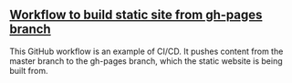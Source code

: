 ## [Workflow to build static site from gh-pages branch](https://kasimakhtar.github.io/kasimakhtar/CI-CD-workflow.html)
This GitHub workflow is an example of CI/CD. It pushes content from the master branch to the gh-pages branch, which the static website is being built from.
